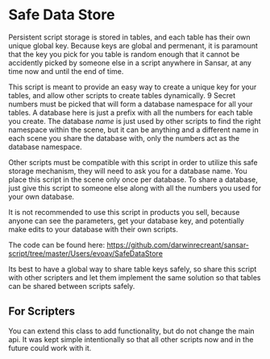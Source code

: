 # Safe Data Store

Persistent script storage is stored in tables, and each table has their own unique global key. Because keys are global and permenant, it is paramount that the key you pick for you table is random enough that it cannot be accidently picked by someone else in a script anywhere in Sansar, at any time now and until the end of time.

This script is meant to provide an easy way to create a unique key for your tables, and allow other scripts to create tables dynamically. 9 Secret numbers must be picked that will form a database namespace for all your tables. A database here is just a prefix with all the numbers for each table you create. The database _name_ is just used by other scripts to find the right namespace within the scene, but it can be anything and a different name in each scene you share the database with, only the numbers act as the database namespace.

Other scripts must be compatible with this script in order to utilize this safe storage mechanism, they will need to ask you for a database name. You place this script in the scene only once per database. To share a database, just give this script to someone else along with all the numbers you used for your own database.

It is not recommended to use this script in products you sell, because anyone can see the parameters, get your database key, and potentially make edits to your database with their own scripts.

The code can be found here:
https://github.com/darwinrecreant/sansar-script/tree/master/Users/evoav/SafeDataStore

Its best to have a global way to share table keys safely, so share this script with other scripters and let them implement the same solution so that tables can be shared between scripts safely.

## For Scripters

You can extend this class to add functionality, but do not change the main api. It was kept simple intentionally so that all other scripts now and in the future could work with it.